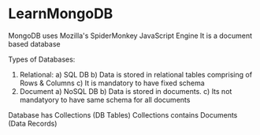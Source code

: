 # LearnMongoDB

MongoDB uses Mozilla's SpiderMonkey JavaScript Engine
It is a document based database

Types of Databases:
1. Relational:
    a) SQL DB
    b) Data is stored in relational tables comprising of Rows & Columns
    c) It is mandatory to have fixed schema
2. Document
    a) NoSQL DB
    b) Data is stored in documents.
    c) Its not mandatyory to have same schema for all documents


Database has Collections (DB Tables)
Collections contains Documents (Data Records)

